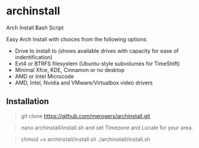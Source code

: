 # archinstall

Arch Install Bash Script

Easy Arch Install with choices from the following options:

- Drive to install to (shows available drives with capacity for ease of indentification)
- Ext4 or BTRFS filesystem (Ubuntu-style subvolumes for TimeShift)
- Minimal Xfce, KDE, Cinnamon or no desktop
- AMD or Intel Microcode
- AMD, Intel, Nvidia and VMware/Virtualbox video drivers

## Installation

> git clone https://github.com/merogers/archinstall.git

> nano archinstall/install.sh and set Timezone and Locale for your area.

> chmod +x archinstall/install.sh
> ./archinstall/install.sh
